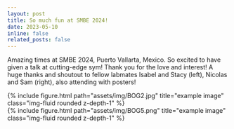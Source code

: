 ```yaml
---
layout: post
title: So much fun at SMBE 2024! 
date: 2023-05-10
inline: false
related_posts: false
---
```


Amazing times at SMBE 2024, Puerto Vallarta, Mexico. So excited to have given a talk at cutting-edge sym!  Thank you for the love and interest! A huge thanks and shoutout to fellow labmates Isabel and Stacy (left), Nicolas and Sam (right), also attending with posters!
  
<div class="row">
    <div class="col-5 mt-3 mt-md-0">
        {% include figure.html path="assets/img/BOG2.jpg" title="example image" class="img-fluid rounded z-depth-1" %}
    </div>
    <div class="col-sm mt-3 mt-md-0">
        {% include figure.html path="assets/img/BOG5.png" title="example image" class="img-fluid rounded z-depth-1" %}
    </div>
<div class="caption">
</div>






 




